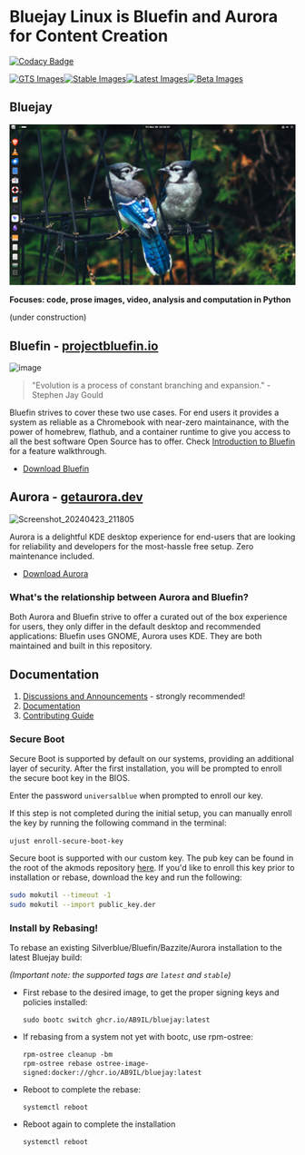 # Bluejay Linux is Bluefin and Aurora for Content Creation

[![Codacy Badge](https://app.codacy.com/project/badge/Grade/2503a44c1105456483517f793af75ee7)](https://app.codacy.com/gh/ublue-os/bluefin/dashboard?utm_source=gh&utm_medium=referral&utm_content=&utm_campaign=Badge_grade)

[![GTS Images](https://github.com/ublue-os/bluefin/actions/workflows/build-image-gts.yml/badge.svg)](https://github.com/ublue-os/bluefin/actions/workflows/build-image-gts.yml)[![Stable Images](https://github.com/ublue-os/bluefin/actions/workflows/build-image-stable.yml/badge.svg)](https://github.com/ublue-os/bluefin/actions/workflows/build-image-stable.yml)[![Latest Images](https://github.com/ublue-os/bluefin/actions/workflows/build-image-latest.yml/badge.svg)](https://github.com/ublue-os/bluefin/actions/workflows/build-image-latest.yml)[![Beta Images](https://github.com/ublue-os/bluefin/actions/workflows/build-image-beta.yml/badge.svg)](https://github.com/ublue-os/bluefin/actions/workflows/build-image-beta.yml)

## Bluejay

![image](Bluejay_linux_2024-11-29.png)

**Focuses: code, prose images, video, analysis and computation in Python**

(under construction)

## Bluefin - [projectbluefin.io](https://projectbluefin.io)

![image](https://github.com/ublue-os/bluefin/assets/1264109/b093bdec-40dc-48d2-b8ff-fcf0df390e8c)

> "Evolution is a process of constant branching and expansion." - Stephen Jay Gould

Bluefin strives to cover these two use cases. For end users it provides a system as reliable as a Chromebook with near-zero maintainance, with the power of homebrew, flathub, and a container runtime to give you access to all the best software Open Source has to offer. Check [Introduction to Bluefin](https://universal-blue.discourse.group/t/introduction-to-bluefin/41) for a feature walkthrough.

- [Download Bluefin](https://projectbluefin.io/#scene-picker)

## Aurora - [getaurora.dev](https://getaurora.dev)

![Screenshot_20240423_211805](https://github.com/ublue-os/bluefin/assets/40402114/1bea1ed8-d97a-402a-957b-e0f338d38230)

Aurora is a delightful KDE desktop experience for end-users that are looking for reliability and developers for the most-hassle free setup. Zero maintenance included.

- [Download Aurora](https://getaurora.dev)

### What's the relationship between Aurora and Bluefin?

Both Aurora and Bluefin strive to offer a curated out of the box experience for users, they only differ in the default desktop and recommended applications: Bluefin uses GNOME, Aurora uses KDE. They are both maintained and built in this repository.

## Documentation

1. [Discussions and Announcements](https://universal-blue.discourse.group/c/bluefin/6) - strongly recommended!
2. [Documentation](https://docs.projectbluefin.io/)
3. [Contributing Guide](https://docs.projectbluefin.io/contributing)

### Secure Boot

Secure Boot is supported by default on our systems, providing an additional layer of security. After the first installation, you will be prompted to enroll the secure boot key in the BIOS.

Enter the password `universalblue`
when prompted to enroll our key.

If this step is not completed during the initial setup, you can manually enroll the key by running the following command in the terminal:

`
ujust enroll-secure-boot-key
`

Secure boot is supported with our custom key. The pub key can be found in the root of the akmods repository [here](https://github.com/ublue-os/akmods/raw/main/certs/public_key.der).
If you'd like to enroll this key prior to installation or rebase, download the key and run the following:

```bash
sudo mokutil --timeout -1
sudo mokutil --import public_key.der
```
### Install by Rebasing!

To rebase an existing Silverblue/Bluefin/Bazzite/Aurora installation to the latest Bluejay build: 

*(Important note: the supported tags are `latest` and `stable`)*

- First rebase to the desired image, to get the proper signing keys and policies installed:
  ```
  sudo bootc switch ghcr.io/AB9IL/bluejay:latest
  ```
- If rebasing from a system not yet with bootc, use rpm-ostree:
  ```
  rpm-ostree cleanup -bm
  rpm-ostree rebase ostree-image-signed:docker://ghcr.io/AB9IL/bluejay:latest
  ```
  
- Reboot to complete the rebase:
  ```
  systemctl reboot
  ```
- Reboot again to complete the installation
  ```
  systemctl reboot
  ```
  
